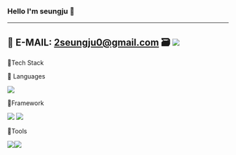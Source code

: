 ### Hello I'm seungju 👋
------
📧 E-MAIL: 2seungju0@gmail.com
🗃️ <a href="https://velog.io/@ysj220"><img src="https://img.shields.io/badge/Velog-3DDC84?style=flat-square&logo=Blogger&logoColor=white"/></a>
-------
🔨Tech Stack

📍 Languages

<img src="https://img.shields.io/badge/python-3776AB?style=flat-square&logo=python&logoColor=white"/>

 📍Framework
 
 <img src="https://img.shields.io/badge/DJANGO-092E20?style=flat-square&logo=DJANGO&logoColor=white"/> <img src="https://img.shields.io/badge/DJANGO REST FRAMEWORK-092E20?style=flat-square&logo=DJANGO REST FRAMEWORK&logoColor=white"/>
 
 📍Tools
 
 <img src="https://img.shields.io/badge/Git-F05032?style=flat-square&logo=Git&logoColor=white"/><img src="https://img.shields.io/badge/GitHub-181717?style=flat-square&logo=GitHub&logoColor=white"/>
<!--
**seoungjuyu/seoungjuyu** is a ✨ _special_ ✨ repository because its `README.md` (this file) appears on your GitHub profile.

Here are some ideas to get you started:

- 🔭 I’m currently working on ...
- 🌱 I’m currently learning ...
- 👯 I’m looking to collaborate on ...
- 🤔 I’m looking for help with ...
- 💬 Ask me about ...
- 📫 How to reach me: ...
- 😄 Pronouns: ...
- ⚡ Fun fact: ...
-->
